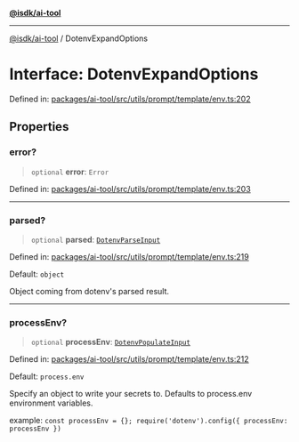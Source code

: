 [**@isdk/ai-tool**](../README.md)

***

[@isdk/ai-tool](../globals.md) / DotenvExpandOptions

# Interface: DotenvExpandOptions

Defined in: [packages/ai-tool/src/utils/prompt/template/env.ts:202](https://github.com/isdk/ai-tool.js/blob/83a1524a1644365964efc043a7a7991d8fd46b49/src/utils/prompt/template/env.ts#L202)

## Properties

### error?

> `optional` **error**: `Error`

Defined in: [packages/ai-tool/src/utils/prompt/template/env.ts:203](https://github.com/isdk/ai-tool.js/blob/83a1524a1644365964efc043a7a7991d8fd46b49/src/utils/prompt/template/env.ts#L203)

***

### parsed?

> `optional` **parsed**: [`DotenvParseInput`](DotenvParseInput.md)

Defined in: [packages/ai-tool/src/utils/prompt/template/env.ts:219](https://github.com/isdk/ai-tool.js/blob/83a1524a1644365964efc043a7a7991d8fd46b49/src/utils/prompt/template/env.ts#L219)

Default: `object`

Object coming from dotenv's parsed result.

***

### processEnv?

> `optional` **processEnv**: [`DotenvPopulateInput`](DotenvPopulateInput.md)

Defined in: [packages/ai-tool/src/utils/prompt/template/env.ts:212](https://github.com/isdk/ai-tool.js/blob/83a1524a1644365964efc043a7a7991d8fd46b49/src/utils/prompt/template/env.ts#L212)

Default: `process.env`

Specify an object to write your secrets to. Defaults to process.env environment variables.

example: `const processEnv = {}; require('dotenv').config({ processEnv: processEnv })`
